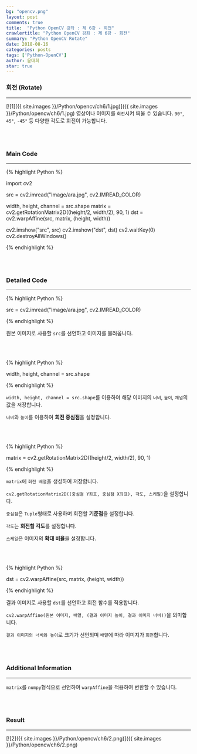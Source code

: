 ```yaml
---
bg: "opencv.png"
layout: post
comments: true
title:  "Python OpenCV 강좌 : 제 6강 - 회전"
crawlertitle: "Python OpenCV 강좌 : 제 6강 - 회전"
summary: "Python OpenCV Rotate"
date: 2018-08-16
categories: posts
tags: ['Python-OpenCV']
author: 윤대희
star: true
---
```


### 회전 (Rotate) ###
----------
[![1]({{ site.images }}/Python/opencv/ch6/1.jpg)]({{ site.images }}/Python/opencv/ch6/1.jpg)
영상이나 이미지를 `회전`시켜 띄울 수 있습니다. `90°`, `45°`, `-45°` 등 다양한 각도로 회전이 가능합니다. 

<br>
<br>

### Main Code ###
----------

{% highlight Python %}

import cv2

src = cv2.imread("Image/ara.jpg", cv2.IMREAD_COLOR)

width, height, channel = src.shape
matrix = cv2.getRotationMatrix2D((height/2, width/2), 90, 1)
dst = cv2.warpAffine(src, matrix, (height, width))

cv2.imshow("src", src)
cv2.imshow("dst", dst)
cv2.waitKey(0)
cv2.destroyAllWindows()

{% endhighlight %}

<br>
<br>

### Detailed Code ###
----------

{% highlight Python %}

src = cv2.imread("Image/ara.jpg", cv2.IMREAD_COLOR)

{% endhighlight %}

원본 이미지로 사용할 `src`를 선언하고 이미지를 불러옵니다.

<br>
<br>

{% highlight Python %}

width, height, channel = src.shape

{% endhighlight %}

`width, height, channel = src.shape`를 이용하여 해당 이미지의 `너비`, `높이`, `채널`의 값을 저장합니다.

`너비`와 `높이`를 이용하여 **회전 중심점**을 설정합니다.

<br>
<br>

{% highlight Python %}

matrix = cv2.getRotationMatrix2D((height/2, width/2), 90, 1)

{% endhighlight %}

`matrix`에 `회전 배열`을 생성하여 저장합니다.

`cv2.getRotationMatrix2D((중심점 Y좌표, 중심점 X좌표), 각도, 스케일)`을 설정합니다.

`중심점`은 `Tuple`형태로 사용하며 회전할 **기준점**을 설정합니다.

`각도`는 **회전할 각도**를 설정합니다.

`스케일`은 이미지의 **확대 비율**을 설정합니다.

<br>
<br>

{% highlight Python %}

dst = cv2.warpAffine(src, matrix, (height, width))

{% endhighlight %}

결과 이미지로 사용할 `dst`를 선언하고 회전 함수를 적용합니다.

`cv2.warpAffine(원본 이미지, 배열, (결과 이미지 높이, 결과 이미지 너비))`을 의미합니다.

`결과 이미지의 너비와 높이`로 크기가 선언되며 `배열`에 따라 이미지가 `회전`합니다.

<br>
<br>

### Additional Information ###
----------

`matrix`를 `numpy`형식으로 선언하여 `warpAffine`을 적용하여 변환할 수 있습니다.

<br>
<br>

### Result ###
----------

[![2]({{ site.images }}/Python/opencv/ch6/2.png)]({{ site.images }}/Python/opencv/ch6/2.png)
